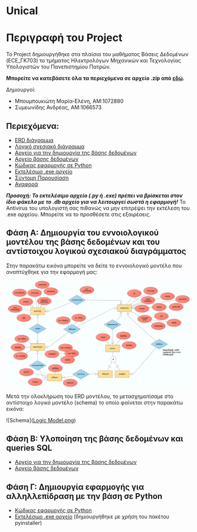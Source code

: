 # Unical
# Περιγραφή του Project
Το Project δημιουργήθηκε στα πλαίσια του μαθήματος Βάσεις Δεδομένων (ECE_ΓK703) το τμήματος Ηλεκτρολόγων Μηχανικών και Τεχνολογίας Υπολογιστών του Πανεπιστημίου Πατρών.


**Μπορείτε να κατεβάσετε όλα τα περιεχόμενα σε αρχείο .zip από [εδώ](https://github.com/symeona17/ECE_UPatras-Databases-Unical).**

Δημιουργοί:
- Μπουμπουκιώτη Μαρία-Ελένη, ΑΜ:1072880
- Συμεωνίδης Ανδρέας, ΑΜ:1066573

## Περιεχόμενα:
- [ERD διάγραμμα](Gallery_img.png)
- [Λογικό σχεσιακό διάγραμμα](DB_Schema.png)
- [Αρχείο για την δημιουργία της βάσης δεδομένων](project1.db.sql)
- [Αρχείο βάσης δεδομένων](project1.db)
- [Κώδικας εφαρμογής σε Python](program.py)
- [Εκτελέσιμο .exe αρχείο](program.exe)
- [Σύντομη Παρουσίαση]()
- [Αναφορά]()

***Προσοχή: Το εκτελέσιμο αρχείο (.py ή .exe) πρέπει να βρίσκεται στον ίδιο φάκελο με το .db αρχείο για να λειτουργεί σωστά η εφαρμογή!***
Το Antivirus του υπολογιστή σας πιθανώς να μην επιτρέψει την εκτέλεση του .exe αρχείου. Μπορείτε να το προσθέσετε στις εξαιρέσεις.

## Φάση Α: Δημιουργία του εννοιολογικού μοντέλου της βάσης δεδομένων και του αντίστοιχου λογικού σχεσιακού διαγράμματος

Στην παρακάτω εικόνα μπορείτε να δείτε το εννοιολογικό μοντέλο που αναπτύχθηκε για την εφαρμογή μας:

![ERD_Diagram](ERD.png) 

Μετά την ολοκλήρωση του ERD μοντέλου, το μετασχηματίσαμε στο αντίστοιχο λογικό μοντέλο (schema) το οποίο φαίνεται στην παρακάτω εικόνα:

![Schema]([Logic Model.png](https://github.com/symeona17/ECE_UPatras-Databases-UniCal/blob/main/Logic%20Model.png))

## Φάση Β: Υλοποίηση της βάσης δεδομένων και queries SQL

- [Αρχείο για την δημιουργία της βάσης δεδομένων](project1.db.sql)
- [Αρχείο βάσης δεδομένων](project1.db)

## Φάση Γ: Δημιουργία εφαρμογής για αλληλλεπίδραση με την βάση σε Python

- [Κώδικας εφαρμογής σε Python](program.py)
- [Εκτελέσιμο .exe αρχείο](program.exe) (δημιουργήθηκε με χρήση του πακέτου pyinstaller)
